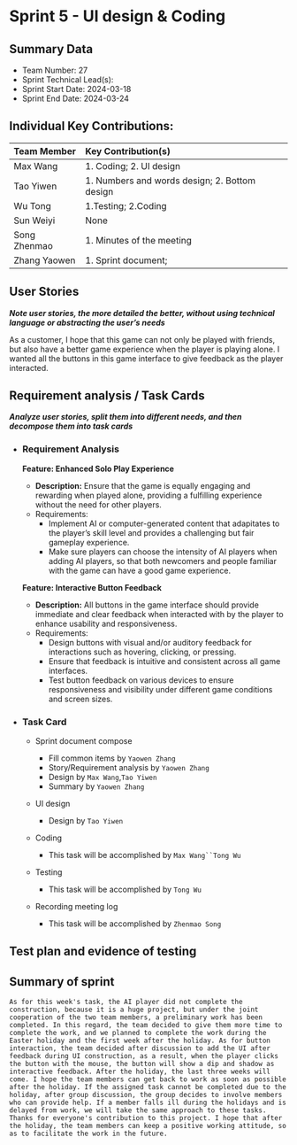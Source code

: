 # Sprint 5 - UI design & Coding

## Summary Data

* Team Number: 27
* Sprint Technical Lead(s): 
* Sprint Start Date:  2024-03-18
* Sprint End Date: 2024-03-24

## Individual Key Contributions:

|  Team Member   | Key Contribution(s)  |
|  :----         | :----                |
| Max Wang       | 1. Coding; 2. UI design |
| Tao Yiwen      | 1. Numbers and words design; 2. Bottom design |
| Wu Tong        | 1.Testing; 2.Coding |
| Sun Weiyi      | None |
| Song Zhenmao   | 1. Minutes of the meeting |
| Zhang Yaowen   | 1. Sprint document; |



## User Stories 
***Note user stories, the more detailed the better, without using technical language or abstracting the user’s needs***

As a customer, I hope that this game can not only be played with friends, but also have a better game experience when the player is playing alone. I wanted all the buttons in this game interface to give feedback as the player interacted.

## Requirement analysis / Task Cards
***Analyze user stories, split them into different needs, and then decompose them into task cards***
* ### Requirement Analysis
    
    **Feature: Enhanced Solo Play Experience**
    
    - **Description:** Ensure that the game is equally engaging and rewarding when played alone, providing a fulfilling experience without the need for other players.
    - Requirements:
      - Implement AI or computer-generated content that adapitates to the player’s skill level and provides a challenging but fair gameplay experience.
      - Make sure players can choose the intensity of AI players when adding AI players, so that both newcomers and people familiar with the game can have a good game experience.
    
    **Feature: Interactive Button Feedback**
    
    - **Description:** All buttons in the game interface should provide immediate and clear feedback when interacted with by the player to enhance usability and responsiveness.
    - Requirements:
      - Design buttons with visual and/or auditory feedback for interactions such as hovering, clicking, or pressing.
      - Ensure that feedback is intuitive and consistent across all game interfaces.
      - Test button feedback on various devices to ensure responsiveness and visibility under different game conditions and screen sizes.
    
* ### Task Card
    
    * Sprint document compose
    
      * Fill common items by `Yaowen Zhang`
      * Story/Requirement analysis by `Yaowen Zhang`
      * Design by `Max Wang`,`Tao Yiwen`
      * Summary by `Yaowen Zhang`
    
    * UI design
    
      * Design by `Tao Yiwen`
    
    * Coding
    
      * This task will be accomplished by  `Max Wang``Tong Wu`
    
    * Testing
    
      * This task will be accomplished by  `Tong Wu`
    
    * Recording meeting log
    
      * This task will be accomplished by  `Zhenmao Song`
    
      
    
    





## Test plan and evidence of testing



## Summary of sprint

```
As for this week's task, the AI player did not complete the construction, because it is a huge project, but under the joint cooperation of the two team members, a preliminary work has been completed. In this regard, the team decided to give them more time to complete the work, and we planned to complete the work during the Easter holiday and the first week after the holiday. As for button interaction, the team decided after discussion to add the UI after feedback during UI construction, as a result, when the player clicks the button with the mouse, the button will show a dip and shadow as interactive feedback. After the holiday, the last three weeks will come. I hope the team members can get back to work as soon as possible after the holiday. If the assigned task cannot be completed due to the holiday, after group discussion, the group decides to involve members who can provide help. If a member falls ill during the holidays and is delayed from work, we will take the same approach to these tasks. Thanks for everyone's contribution to this project. I hope that after the holiday, the team members can keep a positive working attitude, so as to facilitate the work in the future.
```



